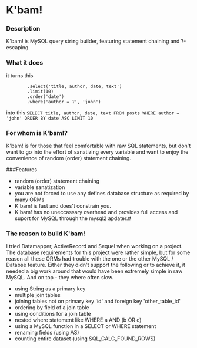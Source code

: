 K'bam!
======

### Description
K'bam! is MySQL query string builder, featuring statement chaining and ?-escaping.

### What it does

it turns this 
``` Kbam.new.from('posts')
		.select('title, author, date, text')
		.limit(10)
		.order('date') 
		.where('author = ?', 'john')
```
into this
``` SELECT title, author, date, text FROM posts WHERE author = 'john' ORDER BY date ASC LIMIT 10 ```

### For whom is K'bam!?
K'bam! is for those that feel comfortable with raw SQL statements, but don't want to go into the effort of sanatizing every variable and want to enjoy the convenience of random (order) statement chaining.

###Features
- random (order) statement chaining
- variable sanatization
- you are not forced to use any defines database structure as required by many ORMs
- K'bam! is fast and does't constrain you.
- K'bam! has no uneccassary overhead and provides full access and suport for MySQL through the mysql2 apdater.#

### The reason to build K'bam!
I tried Datamapper, ActiveRecord and Sequel when working on a project. The database requirements for this project were rather simple, but for some reason all these ORMs had trouble with the one or the other MySQL / Databse feature. Either they didn't support the following or to achieve it, it needed a big work around that would have been extremely simple in raw MySQL. And on top - they where often slow.
- using String as a primary key
- multiple join tables
- joining tables not on primary key 'id' and foreign key 'other_table_id'
- ordering by field of a join table
- using conditions for a join table
- nested where statement like WHERE a AND (b OR c)
- using a MySQL function in a SELECT or WHERE statement
- renaming fields (using AS)
- counting entire dataset (using SQL_CALC_FOUND_ROWS)
